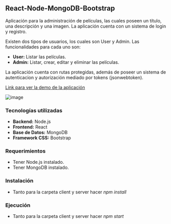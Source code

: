## React-Node-MongoDB-Bootstrap

Aplicación para la administración de películas, las cuales poseen un título, una descripción y una imagen. La aplicación cuenta con un sistema de login y registro.

Existen dos tipos de usuarios, los cuales son User y Admin. Las funcionalidades para cada uno son:

- **User:** Listar las películas.
- **Admin:** Listar, crear, editar y eliminar las películas.

La aplicación cuenta con rutas protegidas, además de poseer un sistema de autenticacion y autorización mediado por tokens (jsonwebtoken).

[Link para ver la demo de la aplicación](https://drive.google.com/file/d/1J5CqQTfLhbhgxvCwnqSAB0CVlLHxz74i/view?usp=sharing)

![image](https://user-images.githubusercontent.com/96696885/147615617-cf484bd7-059c-4b29-b3af-3c3595daf49e.png)

### Tecnologías utilizadas

- **Backend:** Node.js
- **Frontend:** React
- **Base de Datos:** MongoDB
- **Framework CSS:** Bootstrap

### Requerimientos

- Tener Node.js instalado.
- Tener MongoDB instalado.

### Instalación

- Tanto para la carpeta client y server hacer *npm install*

### Ejecución

- Tanto para la carpeta client y server hacer *npm start*
